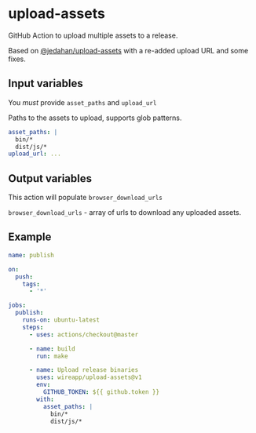 # upload-assets

GitHub Action to upload multiple assets to a release.

Based on [@jedahan/upload-assets](https://github.com/jedahan/upload-assets) with a re-added upload URL and some fixes.

## Input variables

You _must_ provide `asset_paths` and `upload_url`

Paths to the assets to upload, supports glob patterns.

```yaml
asset_paths: |
  bin/*
  dist/js/*
upload_url: ...
```

## Output variables

This action will populate `browser_download_urls`

`browser_download_urls` - array of urls to download any uploaded assets.

## Example

```yaml
name: publish

on:
  push:
    tags:
      - '*'

jobs:
  publish:
    runs-on: ubuntu-latest
    steps:
      - uses: actions/checkout@master

      - name: build
        run: make

      - name: Upload release binaries
        uses: wireapp/upload-assets@v1
        env:
          GITHUB_TOKEN: ${{ github.token }}
        with:
          asset_paths: |
            bin/*
            dist/js/*
```
